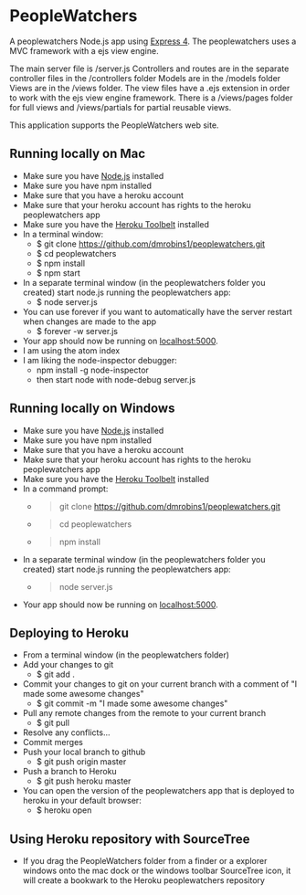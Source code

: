 # PeopleWatchers

A peoplewatchers Node.js app using [Express 4](http://expressjs.com/).
The peoplewatchers uses a MVC framework with a ejs view engine.

The main server file is /server.js
Controllers and routes are in the separate controller files in the /controllers folder
Models are in the /models folder
Views are in the /views folder. The view files have a .ejs extension in order to work
with the ejs view engine framework. There is a /views/pages folder for full views and
/views/partials for partial reusable views.

This application supports the PeopleWatchers web site.

## Running locally on Mac
- Make sure you have [Node.js](http://nodejs.org/) installed
- Make sure you have npm installed
- Make sure that you have a heroku account
- Make sure that your heroku account has rights to the heroku peoplewatchers app
- Make sure you have the [Heroku Toolbelt](https://toolbelt.heroku.com/) installed
- In a terminal window:
  - $ git clone https://github.com/dmrobins1/peoplewatchers.git
  - $ cd peoplewatchers
  - $ npm install
  - $ npm start
- In a separate terminal window (in the peoplewatchers folder you created)
start node.js running the peoplewatchers app:
  - $ node server.js
- You can use forever if you want to automatically have the server restart when changes are made to the app
  - $ forever -w server.js
- Your app should now be running on [localhost:5000](http://localhost:5000/).
- I am using the atom index
- I am liking the node-inspector debugger:
   - npm install -g node-inspector
   - then start node with node-debug server.js

## Running locally on Windows
- Make sure you have [Node.js](http://nodejs.org/) installed
- Make sure you have npm installed
- Make sure that you have a heroku account
- Make sure that your heroku account has rights to the heroku peoplewatchers app
- Make sure you have the [Heroku Toolbelt](https://toolbelt.heroku.com/) installed
- In a command prompt:
  - > git clone https://github.com/dmrobins1/peoplewatchers.git
  - > cd peoplewatchers
  - > npm install
- In a separate terminal window (in the peoplewatchers folder you created)
start node.js running the peoplewatchers app:
  - > node server.js
- Your app should now be running on [localhost:5000](http://localhost:5000/).

## Deploying to Heroku
- From a terminal window (in the peoplewatchers folder)
- Add your changes to git
  - $ git add .
- Commit your changes to git on your current branch with a comment of "I made some awesome changes"
  - $ git commit -m "I made some awesome changes"
- Pull any remote changes from the remote to your current branch
  - $ git pull
- Resolve any conflicts...
- Commit merges
- Push your local branch to github
  - $ git push origin master
- Push a branch to Heroku
  - $ git push heroku master
- You can open the version of the peoplewatchers app that is deployed to heroku in your default browser:
  - $ heroku open

## Using Heroku repository with SourceTree
- If you drag the PeopleWatchers folder from a finder or a explorer windows onto the mac dock or the
windows toolbar SourceTree icon, it will create a bookwark to the Heroku peoplewatchers repository
